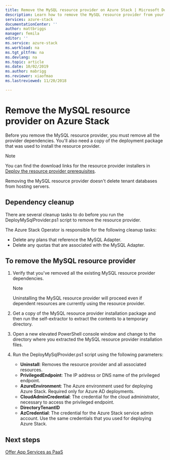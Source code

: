 ```yaml
---
title: Remove the MySQL resource provider on Azure Stack | Microsoft Docs
description: Learn how to remove the MySQL resource provider from your Azure Stack deployment.
services: azure-stack
documentationCenter: ''
author: mattbriggs
manager: femila
editor: ''
ms.service: azure-stack
ms.workload: na
ms.tgt_pltfrm: na
ms.devlang: na
ms.topic: article
ms.date: 10/02/2019
ms.author: mabrigg
ms.reviewer: xiaofmao
ms.lastreviewed: 11/20/2018

---
```


# Remove the MySQL resource provider on Azure Stack

Before you remove the MySQL resource provider, you must remove all the provider dependencies. You'll also need a copy of the deployment package that was used to install the resource provider.

> [!NOTE]
> You can find the download links for the resource provider installers in [Deploy the resource provider prerequisites](./azure-stack-mysql-resource-provider-deploy.md#prerequisites).

Removing the MySQL resource provider doesn't delete tenant databases from hosting servers.

## Dependency cleanup

There are several cleanup tasks to do before you run the DeployMySqlProvider.ps1 script to remove the resource provider.

The Azure Stack Operator is responsible for the following cleanup tasks:

* Delete any plans that reference the MySQL Adapter.
* Delete any quotas that are associated with the MySQL Adapter.

## To remove the MySQL resource provider

1. Verify that you've removed all the existing MySQL resource provider dependencies.

   > [!NOTE]
   > Uninstalling the MySQL resource provider will proceed even if dependent resources are currently using the resource provider.
  
2. Get a copy of the MySQL resource provider installation package and then run the self-extractor to extract the contents to a temporary directory.
3. Open a new elevated PowerShell console window and change to the directory where you extracted the MySQL resource provider installation files.
4. Run the DeployMySqlProvider.ps1 script using the following parameters:
    - **Uninstall**: Removes the resource provider and all associated resources.
    - **PrivilegedEndpoint**: The IP address or DNS name of the privileged endpoint.
    - **AzureEnvironment**: The Azure environment used for deploying Azure Stack. Required only for Azure AD deployments.
    - **CloudAdminCredential**: The credential for the cloud administrator, necessary to access the privileged endpoint.
    - **DirectoryTenantID**
    - **AzCredential**: The credential for the Azure Stack service admin account. Use the same credentials that you used for deploying Azure Stack.

## Next steps

[Offer App Services as PaaS](azure-stack-app-service-overview.md)

